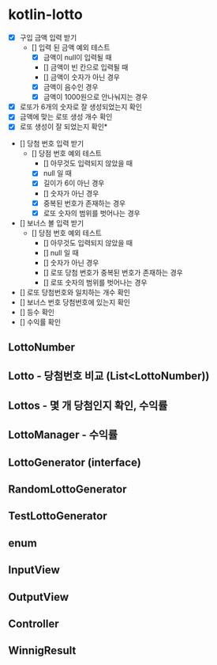 # kotlin-lotto

- [x] 구입 금액 입력 받기
  - [] 입력 된 금액 예외 테스트
    - [x] 금액이 null이 입력될 때
    - [] 금액이 빈 칸으로 입력될 때
    - [] 금액이 숫자가 아닌 경우
    - [x] 금액이 음수인 경우
    - [x] 금액이 1000원으로 안나눠지는 경우
- [X] 로또가 6개의 숫자로 잘 생성되었는지 확인
- [X] 금액에 맞는 로또 생성 개수 확인
- [X] 로또 생성이 잘 되었는지 확인*
- [] 당첨 번호 입력 받기
  - [] 당점 번호 예외 테스트
    - [] 아무것도 입력되지 않았을 때
    - [X] null 일 때
    - [X] 길이가 6이 아닌 경우
    - [] 숫자가 아닌 경우
    - [X] 중복된 번호가 존재하는 경우
    - [X] 로또 숫자의 범위를 벗어나는 경우
- [] 보너스 볼 입력 받기 
  - [] 당점 번호 예외 테스트
      - [] 아무것도 입력되지 않았을 때
      - [] null 일 때
      - [] 숫자가 아닌 경우
      - [] 로또 당첨 번호가 중복된 번호가 존재하는 경우
      - [] 로또 숫자의 범위를 벗어나는 경우
- [] 로또 당첨번호와 일치하는 개수 확인
- [] 보너스 번호 당첨번호에 있는지 확인
- [] 등수 확인
- [] 수익률 확인

## LottoNumber
## Lotto - 당첨번호 비교 (List<LottoNumber))
## Lottos - 몇 개 당첨인지 확인, 수익률
## LottoManager - 수익률
## LottoGenerator (interface)
## RandomLottoGenerator
## TestLottoGenerator
## enum
## InputView
## OutputView
## Controller
## WinnigResult

